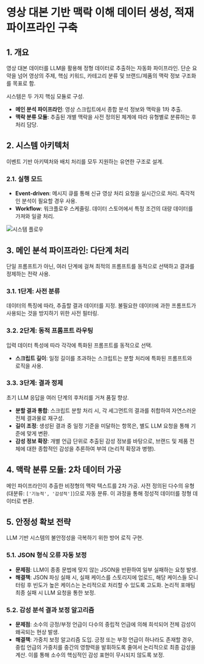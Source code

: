 # 영상 대본 기반 맥락 이해 데이터 생성, 적재 파이프라인 구축

## 1. 개요

영상 대본 데이터를 LLM을 활용해 정형 데이터로 추출하는 자동화 파이프라인.
단순 요약을 넘어 영상의 주제, 핵심 키워드, 카테고리 분류 및 브랜드/제품의 맥락 정보 구조화를 목표로 함.

시스템은 두 가지 핵심 모듈로 구성.
- **메인 분석 파이프라인**: 영상 스크립트에서 종합 분석 정보와 맥락을 1차 추출.
- **맥락 분류 모듈**: 추출된 개별 맥락을 사전 정의된 체계에 따라 유형별로 분류하는 후처리 담당.

## 2. 시스템 아키텍처

이벤트 기반 아키텍처와 배치 처리를 모두 지원하는 유연한 구조로 설계.

### 2.1. 실행 모드
- **Event-driven**: 메시지 큐를 통해 신규 영상 처리 요청을 실시간으로 처리. 즉각적인 분석이 필요할 경우 사용.
- **Workflow**: 워크플로우 스케줄링. 데이터 스토어에서 특정 조건의 대량 데이터를 가져와 일괄 처리.

![시스템 플로우](video-context-flow.png)

## 3. 메인 분석 파이프라인: 다단계 처리

단일 프롬프트가 아닌, 여러 단계에 걸쳐 최적의 프롬프트를 동적으로 선택하고 결과를 정제하는 전략 사용.

### 3.1. 1단계: 사전 분류
데이터의 특징에 따라, 추출할 결과 데이터를 지정.
불필요한 데이터에 과한 프롬프트가 사용되는 것을 방지하기 위한 사전 필터링.

### 3.2. 2단계: 동적 프롬프트 라우팅
입력 데이터 특성에 따라 각각에 특화된 프롬프트를 동적으로 선택.
- **스크립트 길이**: 일정 길이를 초과하는 스크립트는 분할 처리에 특화된 프롬프트와 로직을 사용.


### 3.3. 3단계: 결과 정제
초기 LLM 응답을 여러 단계의 후처리를 거쳐 품질 향상.
- **분할 결과 통합**: 스크립트 분할 처리 시, 각 세그먼트의 결과를 취합하여 자연스러운 전체 결과물로 재구성.
- **길이 조정**: 생성된 결과 중 일정 기준을 미달하는 항목은, 별도 LLM 요청을 통해 기준에 맞게 변환.
- **감성 정보 확장**: 개별 언급 단위로 추출된 감성 정보를 바탕으로, 브랜드 및 제품 전체에 대한 종합적인 감성을 추론하여 부여 (논리적 확장과 병행).

## 4. 맥락 분류 모듈: 2차 데이터 가공

메인 파이프라인이 추출한 비정형의 맥락 텍스트를 2차 가공.
사전 정의된 다수의 유형(대분류: `['기능적', '감성적']`)으로 자동 분류.
이 과정을 통해 정성적 데이터를 정형 데이터로 변환.

## 5. 안정성 확보 전략

LLM 기반 시스템의 불안정성을 극복하기 위한 방어 로직 구현.

### 5.1. JSON 형식 오류 자동 보정
- **문제점**: LLM이 종종 문법에 맞지 않는 JSON을 반환하여 일부 실패하는 요청 발생.
- **해결책**: JSON 파싱 실패 시, 실패 케이스를 스토리지에 업로드, 해당 케이스들 모니터링 후 빈도가 높은 케이스는 논리적으로 처리할 수 있도록 고도화. 논리적 포매팅 최종 실패 시 LLM 요청을 통한 보정.

### 5.2. 감성 분석 결과 보정 알고리즘
- **문제점**: 소수의 긍정/부정 언급이 다수의 중립적 언급에 의해 희석되어 전체 감성이 왜곡되는 현상 발생.
- **해결책**: 가중치 보정 알고리즘 도입. 긍정 또는 부정 언급이 하나라도 존재할 경우, 중립 언급의 가중치를 중간의 영향력을 발휘하도록 줄여서 논리적으로 최종 감성을 계산. 이를 통해 소수의 핵심적인 감성 표현이 무시되지 않도록 보정.

